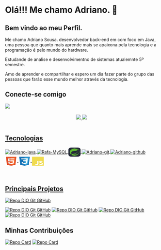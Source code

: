 <div>
    <h1>Olá!!! Me chamo Adriano. 👋 </h1>
    <h2>Bem vindo ao meu Perfil.</h2>
    <p>Me chamo Adriano Sousa. desenvolvedor back-end em com foco em Java, uma pessoa que quanto mais aprende mais se apaixona pela tecnologia e a programação é pelo mundo do hardware.</p>
    <p>Estudande de analise e desenvolvimentno de sistemas atualemnte 5º semestre.</p>
    <p>Amo de aprender e compartilhar e espero um dia fazer parte do grupo das pessoas que farão esse mundo melhor através da tecnologia. 
    </p>
</div>
<div>
    <h2>Conecte-se comigo</h2>
   <a href="https://www.linkedin.com/in/adriano-sousa-ads/" target="_blank"><img src="https://img.shields.io/badge/-LinkedIn-%230077B5?style=for-the-badge&logo=linkedin&logoColor=white" target="_blank"></a> 
</div>
<br>
<div align="center">
  <a href="https://github.com/AdrianoSousa23">
  <img height="180em" src="https://github-readme-stats.vercel.app/api?username=AdrianoSousa23&show_icons=true&theme=tokyonight&include_all_commits=true&count_private=true"/>
  <img height="180em" src="https://github-readme-stats.vercel.app/api/top-langs/?username=AdrianoSousa23&layout=compact&langs_count=7&theme=tokyonight"/>
</div>
<div style="display: inline_block"><br>
    <h2>Tecnologias</h2>
  <img align="center" alt="Adriano-java" height="30" width="40" src="https://raw.githubusercontent.com/jmnote/z-icons/master/svg/java.svg">
  <img align="center" alt="Rafa-MySQL" height="30" width="40" src="https://cdn.jsdelivr.net/gh/devicons/devicon/icons/mysql/mysql-original-wordmark.svg">
  <img align="center" alt="Adriano-spring" height="30" width="40" src="https://github.com/tandpfun/skill-icons/blob/main/icons/Spring-Dark.svg" />
  <img align="center" alt="Adriano-git" height="30" width="40" src="https://cdn.jsdelivr.net/gh/devicons/devicon/icons/git/git-original.svg" />
  <img align="center" alt="Adriano-github" height="30" width="40" src="https://cdn.jsdelivr.net/gh/devicons/devicon/icons/github/github-original.svg" />
  <img align="center" alt="Adriano-HTML" height="30" width="40" src="https://raw.githubusercontent.com/devicons/devicon/master/icons/html5/html5-original.svg">
  <img align="center" alt="Adriano-CSS" height="30" width="40" src="https://raw.githubusercontent.com/devicons/devicon/master/icons/css3/css3-original.svg">
  <img align="center" alt="Adriano-Js" height="30" width="40" src="https://raw.githubusercontent.com/devicons/devicon/master/icons/javascript/javascript-plain.svg">

  
  
          

</div>
<br>
<br>

## Principais Projetos
[![Repo DIO Git GitHub](https://github-readme-stats.vercel.app/api/pin/?username=AdrianoSousa23&repo=Ecommerce-PI&bg_color=000&border_color=30A3DC&show_icons=true&icon_color=30A3DC&title_color=E94D5F&text_color=FFF)](https://github.com/AdrianoSousa23/PrimeTech)

[![Repo DIO Git GitHub](https://github-readme-stats.vercel.app/api/pin/?username=AdrianoSousa23&repo=Controle-de-Abastecimento&bg_color=000&border_color=30A3DC&show_icons=true&icon_color=30A3DC&title_color=E94D5F&text_color=FFF)](https://github.com/AdrianoSousa23/Controle-de-Abastecimento)
[![Repo DIO Git GitHub](https://github-readme-stats.vercel.app/api/pin/?username=AdrianoSousa23&repo=Atentimento_hospital&bg_color=000&border_color=30A3DC&show_icons=true&icon_color=30A3DC&title_color=E94D5F&text_color=FFF)](https://github.com/AdrianoSousa23/Atentimento_hospital)
[![Repo DIO Git GitHub](https://github-readme-stats.vercel.app/api/pin/?username=AdrianoSousa23&repo=RentEv&bg_color=000&border_color=30A3DC&show_icons=true&icon_color=30A3DC&title_color=E94D5F&text_color=FFF)](https://github.com/AdrianoSousa23/RentEv)
[![Repo DIO Git GitHub](https://github-readme-stats.vercel.app/api/pin/?username=AdrianoSousa23&repo=Lista_jogos&bg_color=000&border_color=30A3DC&show_icons=true&icon_color=30A3DC&title_color=E94D5F&text_color=FFF)](https://github.com/AdrianoSousa23/Lista_jogos)

    

## Minhas Contribuições
[![Repo Card](https://github-readme-stats.vercel.app/api/pin/?username=AdrianoSousa23&repo=Ecommerce-PI&bg_color=000&border_color=30A3DC&show_icons=true&icon_color=30A3DC&title_color=E94D5F&text_color=FFF)](https://github.com/AdrianoSousa23/PrimeTech)
[![Repo Card](https://github-readme-stats.vercel.app/api/pin/?username=AdrianoSousa23&repo=Controle-de-Abastecimento&bg_color=000&border_color=30A3DC&show_icons=true&icon_color=30A3DC&title_color=E94D5F&text_color=FFF)](https://github.com/AdrianoSousa23/Controle-de-Abastecimento)
